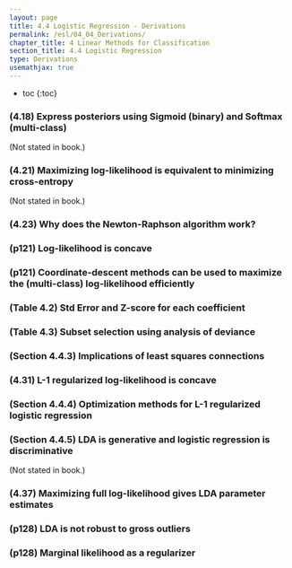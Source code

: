```yaml
---
layout: page
title: 4.4 Logistic Regression - Derivations
permalink: /esl/04_04_Derivations/
chapter_title: 4 Linear Methods for Classification
section_title: 4.4 Logistic Regression
type: Derivations
usemathjax: true
---
```


* toc
{:toc}

### (4.18) Express posteriors using Sigmoid (binary) and Softmax (multi-class)

(Not stated in book.)

### (4.21) Maximizing log-likelihood is equivalent to minimizing cross-entropy

(Not stated in book.)

### (4.23) Why does the Newton-Raphson algorithm work?

### (p121) Log-likelihood is concave

### (p121) Coordinate-descent methods can be used to maximize the (multi-class) log-likelihood efficiently 

### (Table 4.2) Std Error and Z-score for each coefficient

### (Table 4.3) Subset selection using analysis of deviance

### (Section 4.4.3) Implications of least squares connections

### (4.31) L-1 regularized log-likelihood is concave

### (Section 4.4.4) Optimization methods for L-1 regularized logistic regression

### (Section 4.4.5) LDA is generative and logistic regression is discriminative

(Not stated in book.)

### (4.37) Maximizing full log-likelihood gives LDA parameter estimates

### (p128) LDA is not robust to gross outliers

### (p128) Marginal likelihood as a regularizer